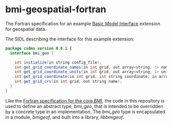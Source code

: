 # bmi-geospatial-fortran

The Fortran specification for an example
[Basic Model Interface](https://bmi.readthedocs.io) extension
for geospatial data.

The SIDL describing the interface for this example extension:
```java
package csdms version 0.0.1 {
  interface bmi_geo {

    int initialize(in string config_file);
    int get_grid_coordinate_names(in int grid, out array<string, 1> names);
    int get_grid_coordinate_units(in int grid, out array<string, 1> units);
    int get_grid_coordinate(in int grid, int string coordinate, in array<double, 1> values);
    int get_grid_crs(in int grid, out string name);
  }
}
```

Like the [Fortran specification for the core BMI](https://github.com/csdms/bmi-fortran),
the code in this repository
is used to define an abstract type, *bmi_geo*,
that is intended to be overridden by a concrete type in an implementation.
The *bmi_geo* type is encapsulated in a module, *bmigeof*,
and built into a library, *libbmigeof*.
